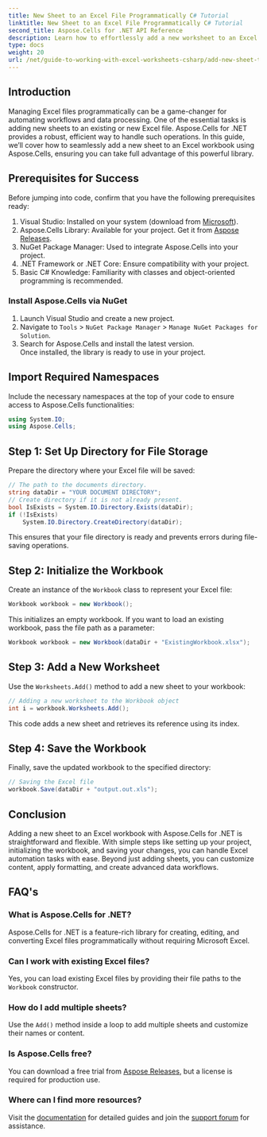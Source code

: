```yaml
---
title: New Sheet to an Excel File Programmatically C# Tutorial
linktitle: New Sheet to an Excel File Programmatically C# Tutorial
second_title: Aspose.Cells for .NET API Reference
description: Learn how to effortlessly add a new worksheet to an Excel file using Aspose.Cells for .NET. This comprehensive guide provides a step-by-step approach, code samples, and useful tips.
type: docs
weight: 20
url: /net/guide-to-working-with-excel-worksheets-csharp/add-new-sheet-to-excel-file-csharp-tutorial/
---
```

## Introduction

Managing Excel files programmatically can be a game-changer for automating workflows and data processing. One of the essential tasks is adding new sheets to an existing or new Excel file. Aspose.Cells for .NET provides a robust, efficient way to handle such operations. In this guide, we’ll cover how to seamlessly add a new sheet to an Excel workbook using Aspose.Cells, ensuring you can take full advantage of this powerful library.

## Prerequisites for Success

Before jumping into code, confirm that you have the following prerequisites ready:

1. Visual Studio: Installed on your system (download from [Microsoft](https://visualstudio.microsoft.com/)).
2. Aspose.Cells Library: Available for your project. Get it from [Aspose Releases](https://releases.aspose.com/cells/net/).
3. NuGet Package Manager: Used to integrate Aspose.Cells into your project.
4. .NET Framework or .NET Core: Ensure compatibility with your project.
5. Basic C# Knowledge: Familiarity with classes and object-oriented programming is recommended.

### Install Aspose.Cells via NuGet

1. Launch Visual Studio and create a new project.
2. Navigate to `Tools` > `NuGet Package Manager` > `Manage NuGet Packages for Solution`.
3. Search for Aspose.Cells and install the latest version.  
   Once installed, the library is ready to use in your project.


## Import Required Namespaces

Include the necessary namespaces at the top of your code to ensure access to Aspose.Cells functionalities:

```csharp
using System.IO;
using Aspose.Cells;
```

## Step 1: Set Up Directory for File Storage

Prepare the directory where your Excel file will be saved:

```csharp
// The path to the documents directory.
string dataDir = "YOUR DOCUMENT DIRECTORY";
// Create directory if it is not already present.
bool IsExists = System.IO.Directory.Exists(dataDir);
if (!IsExists)
    System.IO.Directory.CreateDirectory(dataDir);
```

This ensures that your file directory is ready and prevents errors during file-saving operations.


## Step 2: Initialize the Workbook

Create an instance of the `Workbook` class to represent your Excel file:

```csharp
Workbook workbook = new Workbook();
```

This initializes an empty workbook. If you want to load an existing workbook, pass the file path as a parameter:

```csharp
Workbook workbook = new Workbook(dataDir + "ExistingWorkbook.xlsx");
```


## Step 3: Add a New Worksheet

Use the `Worksheets.Add()` method to add a new sheet to your workbook:

```csharp
// Adding a new worksheet to the Workbook object
int i = workbook.Worksheets.Add();
```

This code adds a new sheet and retrieves its reference using its index.


## Step 4: Save the Workbook

Finally, save the updated workbook to the specified directory:

```csharp
// Saving the Excel file
workbook.Save(dataDir + "output.out.xls");
```

## Conclusion

Adding a new sheet to an Excel workbook with Aspose.Cells for .NET is straightforward and flexible. With simple steps like setting up your project, initializing the workbook, and saving your changes, you can handle Excel automation tasks with ease. Beyond just adding sheets, you can customize content, apply formatting, and create advanced data workflows.

## FAQ's

### What is Aspose.Cells for .NET?

Aspose.Cells for .NET is a feature-rich library for creating, editing, and converting Excel files programmatically without requiring Microsoft Excel.

### Can I work with existing Excel files?

Yes, you can load existing Excel files by providing their file paths to the `Workbook` constructor.

### How do I add multiple sheets?

Use the `Add()` method inside a loop to add multiple sheets and customize their names or content.

### Is Aspose.Cells free?

You can download a free trial from [Aspose Releases](https://releases.aspose.com/), but a license is required for production use.

### Where can I find more resources?

Visit the [documentation](https://reference.aspose.com/cells/net/) for detailed guides and join the [support forum](https://forum.aspose.com/c/cells/9) for assistance.
